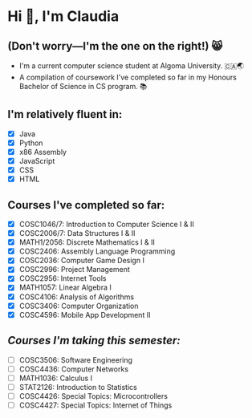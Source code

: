 # Hi 👋, I'm Claudia
## (Don't worry—I'm the one on the right!) 😸


- I'm a current computer science student at Algoma University. 🇨🇦🌏
- A compilation of coursework I've completed so far in my Honours Bachelor of Science in CS program. 📚

## I'm relatively fluent in:
 - [x] Java
 - [x] Python
 - [x] x86 Assembly
 - [x] JavaScript
 - [x] CSS
 - [x] HTML

## Courses I've completed so far:
 - [x] COSC1046/7: Introduction to Computer Science I & II
 - [x] COSC2006/7: Data Structures I & II
 - [x] MATH1/2056: Discrete Mathematics I & II
 - [x] COSC2406: Assembly Language Programming
 - [x] COSC2036: Computer Game Design I
 - [x] COSC2996: Project Management
 - [x] COSC2956: Internet Tools
 - [x] MATH1057: Linear Algebra I
 - [x] COSC4106: Analysis of Algorithms
 - [x] COSC3406: Computer Organization
 - [x] COSC4596: Mobile App Development II

## *Courses I'm taking this semester:*
 - [ ] COSC3506: Software Engineering
 - [ ] COSC4436: Computer Networks
 - [ ] MATH1036: Calculus I
 - [ ] STAT2126: Introduction to Statistics
 - [ ] COSC4426: Special Topics: Microcontrollers
 - [ ] COSC4427: Special Topics: Internet of Things
